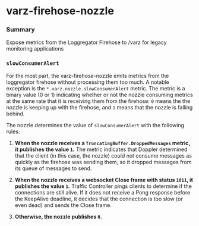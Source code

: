 # varz-firehose-nozzle

### Summary
Expose metrics from the Loggregator Firehose to /varz for legacy monitoring applications

### `slowConsumerAlert`
For the most part, the varz-firehose-nozzle emits metrics from the loggregator firehose without processing them too much. A notable exception is the `*.varz.nozzle.slowConsumerAlert` metric. The metric is a binary value (0 or 1) indicating whether or not the nozzle consuming metrics at the same rate that it is receiving them from the firehose: `0` means the the nozzle is keeping up with the firehose, and `1` means that the nozzle is falling behind.

The nozzle determines the value of `slowConsumerAlert` with the following rules:

1. **When the nozzle receives a `TruncatingBuffer.DroppedMessages` metric, it publishes the value `1`.** The metric indicates that Doppler determined that the client (in this case, the nozzle) could not consume messages as quickly as the firehose was sending them, so it dropped messages from its queue of messages to send.

2. **When the nozzle receives a websocket Close frame with status `1011`, it publishes the value `1`.** Traffic Controller pings clients to determine if the connections are still alive. If it does not receive a Pong response before the KeepAlive deadline, it decides that the connection is too slow (or even dead) and sends the Close frame.

3. **Otherwise, the nozzle publishes `0`.**
